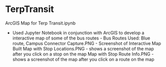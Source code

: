 # TerpTransit
ArcGIS Map for Terp Transit.ipynb
- Used Jupyter Notebook in conjunction with ArcGIS to develop a interactive map of some of the bus routes
        - Bus Routes Used: Blue route, Campus Connector
Capture.PNG - Screenshot of Interactive Map Built
Map with Stop Locations.PNG - shows a screenshot of the map after you click on a stop on the map
Map with Stop Route Info.PNG - shows a screenshot of the map after you click on a route on the map
